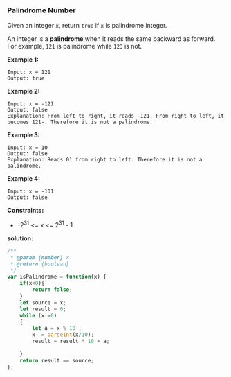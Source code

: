 ### Palindrome Number

Given an integer `x`, return `true` if `x` is palindrome integer.

An integer is a **palindrome** when it reads the same backward as forward. For example, `121` is palindrome while `123` is not.

 

**Example 1:**

```
Input: x = 121
Output: true
```

**Example 2:**

```
Input: x = -121
Output: false
Explanation: From left to right, it reads -121. From right to left, it becomes 121-. Therefore it is not a palindrome.
```

**Example 3:**

```
Input: x = 10
Output: false
Explanation: Reads 01 from right to left. Therefore it is not a palindrome.
```

**Example 4:**

```
Input: x = -101
Output: false
```

 

**Constraints:**

- -2<sup>31</sup> <= x <= 2<sup>31</sup> - 1 

 **solution:**

```javascript
/**
 * @param {number} x
 * @return {boolean}
 */
var isPalindrome = function(x) {
    if(x<0){
        return false;   
    }
    let source = x;
	let result = 0;
	while (x!=0)
	{
		let a = x % 10 ;
		x  = parseInt(x/10);
		result = result * 10 + a;
		
	}
    return result == source;
};
```

